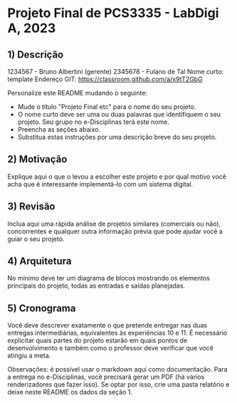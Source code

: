 # Projeto Final de PCS3335 - LabDigi A, 2023

## 1) Descrição
1234567 - Bruno Albertini (gerente)
2345678 - Fulano de Tal
Nome curto: template
Endereço GIT: https://classroom.github.com/a/x9tT2GbG

Personalize este README mudando o seguinte:  
- Mude o título "Projeto Final etc" para o nome do seu projeto.
- O nome curto deve ser uma ou duas palavras que identifiquem o seu projeto. Seu grupo no e-Disciplinas terá este nome.
- Preencha as seções abaixo.
- Substitua estas instruções por uma descrição breve do seu projeto.

## 2) Motivação
Explique aqui o que o levou a escolher este projeto e por qual motivo você acha que é interessante implementá-lo com um sistema digital.

## 3) Revisão
Inclua aqui uma rápida análise de projetos similares (comerciais ou não), concorrentes e qualquer outra informação prévia que pode ajudar você a guiar o seu projeto.

## 4) Arquitetura
No mínimo deve ter um diagrama de blocos mostrando os elementos principais do projeto, todas as entradas e saídas planejadas.

## 5) Cronograma
Você deve descrever exatamente o que pretende entregar nas duas entregas intermediárias, equivalentes às experiências 10 e 11. É necessário explicitar quais partes do projeto estarão em quais pontos de desenvolvimento e também como o professor deve verificar que você atingiu a meta.

Observações: é possível usar o markdown aqui como documentação. Para a entrega no e-Disciplinas, você precisará gerar um PDF (há vários renderizadores que fazer isso). Se optar por isso, crie uma pasta relatório e deixe neste README os dados da seção 1.

